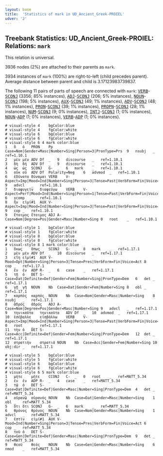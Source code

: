```yaml
---
layout: base
title:  'Statistics of mark in UD_Ancient_Greek-PROIEL'
udver: '2'
---
```


## Treebank Statistics: UD_Ancient_Greek-PROIEL: Relations: `mark`

This relation is universal.

3936 nodes (2%) are attached to their parents as `mark`.

3934 instances of `mark` (100%) are right-to-left (child precedes parent).
Average distance between parent and child is 3.17123983739837.

The following 11 pairs of parts of speech are connected with `mark`: <tt><a href="grc_proiel-pos-VERB.html">VERB</a></tt>-<tt><a href="grc_proiel-pos-SCONJ.html">SCONJ</a></tt> (3356; 85% instances), <tt><a href="grc_proiel-pos-ADJ.html">ADJ</a></tt>-<tt><a href="grc_proiel-pos-SCONJ.html">SCONJ</a></tt> (206; 5% instances), <tt><a href="grc_proiel-pos-NOUN.html">NOUN</a></tt>-<tt><a href="grc_proiel-pos-SCONJ.html">SCONJ</a></tt> (198; 5% instances), <tt><a href="grc_proiel-pos-AUX.html">AUX</a></tt>-<tt><a href="grc_proiel-pos-SCONJ.html">SCONJ</a></tt> (49; 1% instances), <tt><a href="grc_proiel-pos-ADV.html">ADV</a></tt>-<tt><a href="grc_proiel-pos-SCONJ.html">SCONJ</a></tt> (48; 1% instances), <tt><a href="grc_proiel-pos-PRON.html">PRON</a></tt>-<tt><a href="grc_proiel-pos-SCONJ.html">SCONJ</a></tt> (39; 1% instances), <tt><a href="grc_proiel-pos-PROPN.html">PROPN</a></tt>-<tt><a href="grc_proiel-pos-SCONJ.html">SCONJ</a></tt> (28; 1% instances), <tt><a href="grc_proiel-pos-NUM.html">NUM</a></tt>-<tt><a href="grc_proiel-pos-SCONJ.html">SCONJ</a></tt> (9; 0% instances), <tt><a href="grc_proiel-pos-INTJ.html">INTJ</a></tt>-<tt><a href="grc_proiel-pos-SCONJ.html">SCONJ</a></tt> (1; 0% instances), <tt><a href="grc_proiel-pos-NOUN.html">NOUN</a></tt>-<tt><a href="grc_proiel-pos-ADP.html">ADP</a></tt> (1; 0% instances), <tt><a href="grc_proiel-pos-VERB.html">VERB</a></tt>-<tt><a href="grc_proiel-pos-ADP.html">ADP</a></tt> (1; 0% instances).


~~~ conllu
# visual-style 4	bgColor:blue
# visual-style 4	fgColor:white
# visual-style 6	bgColor:blue
# visual-style 6	fgColor:white
# visual-style 6 4 mark	color:blue
1	ὃ	ὁ	PRON	Pp	Case=Nom|Gender=Masc|Number=Sing|Person=3|PronType=Prs	9	nsubj	_	ref=1.10.1
2	μὲν	μέν	ADV	Df	_	9	discourse	_	ref=1.10.1
3	δὴ	δή	ADV	Df	_	9	discourse	_	ref=1.10.1
4	ὡς	ὡς	SCONJ	G-	_	6	mark	_	ref=1.10.1
5	οὐκ	οὐ	ADV	Df	Polarity=Neg	6	advmod	_	ref=1.10.1
6	ἐδύνατο	δύναμαι	VERB	V-	Aspect=Imp|Mood=Ind|Number=Sing|Person=3|Tense=Past|VerbForm=Fin|Voice=Mid	9	advcl	_	ref=1.10.1
7	διαφυγεῖν	διαφεύγω	VERB	V-	Aspect=Perf|Mood=Ind|Number=Sing|Person=1|Tense=Past|VerbForm=Fin|Voice=Act	6	xcomp	_	ref=1.10.1
8	ἦν	εἰμί#1	AUX	V-	Aspect=Imp|Mood=Ind|Number=Sing|Person=3|Tense=Past|VerbForm=Fin|Voice=Act	9	cop	_	ref=1.10.1
9	ἕτοιμος	ἕτοιμος	ADJ	A-	Case=Nom|Degree=Pos|Gender=Masc|Number=Sing	0	root	_	ref=1.10.1

~~~


~~~ conllu
# visual-style 1	bgColor:blue
# visual-style 1	fgColor:white
# visual-style 8	bgColor:blue
# visual-style 8	fgColor:white
# visual-style 8 1 mark	color:blue
1	ὅκως	ὅπως	SCONJ	G-	_	8	mark	_	ref=1.17.1
2	μὲν	μέν	ADV	Df	_	10	discourse	_	ref=1.17.1
3	εἴη	εἰμί#1	AUX	V-	Mood=Opt|Number=Sing|Person=3|Tense=Pres|VerbForm=Fin|Voice=Act	8	cop	_	ref=1.17.1
4	ἐν	ἐν	ADP	R-	_	6	case	_	ref=1.17.1
5	τῇ	ὁ	DET	S-	Case=Dat|Definite=Def|Gender=Fem|Number=Sing|PronType=Dem	6	det	_	ref=1.17.1
6	γῇ	γῆ	NOUN	Nb	Case=Dat|Gender=Fem|Number=Sing	8	obl	_	ref=1.17.1
7	καρπὸς	καρπός	NOUN	Nb	Case=Nom|Gender=Masc|Number=Sing	8	nsubj	_	ref=1.17.1
8	ἁδρός	ἁδρός	ADJ	A-	Case=Nom|Degree=Pos|Gender=Masc|Number=Sing	9	advcl	_	ref=1.17.1
9	τηνικαῦτα	τηνικαῦτα	ADV	Df	_	10	advmod	_	ref=1.17.1
10	ἐσέβαλλε	εἰσβάλλω	VERB	V-	Aspect=Imp|Mood=Ind|Number=Sing|Person=3|Tense=Past|VerbForm=Fin|Voice=Act	0	root	_	ref=1.17.1
11	τὴν	ὁ	DET	S-	Case=Acc|Definite=Def|Gender=Fem|Number=Sing|PronType=Dem	12	det	_	ref=1.17.1
12	στρατιήν	στρατιά	NOUN	Nb	Case=Acc|Gender=Fem|Number=Sing	10	obj:dir	_	ref=1.17.1

~~~


~~~ conllu
# visual-style 5	bgColor:blue
# visual-style 5	fgColor:white
# visual-style 6	bgColor:blue
# visual-style 6	fgColor:white
# visual-style 6 5 mark	color:blue
1	μήτε	μήτε	CCONJ	C-	_	0	root	_	ref=MATT_5.34
2	ἐν	ἐν	ADP	R-	_	4	case	_	ref=MATT_5.34
3	τῷ	ὁ	DET	S-	Case=Dat|Definite=Def|Gender=Masc|Number=Sing|PronType=Dem	4	det	_	ref=MATT_5.34
4	οὐρανῷ	οὐρανός	NOUN	Nb	Case=Dat|Gender=Masc|Number=Sing	1	obl	_	ref=MATT_5.34
5	ὅτι	ὅτι	SCONJ	G-	_	6	mark	_	ref=MATT_5.34
6	θρόνος	θρόνος	NOUN	Nb	Case=Nom|Gender=Masc|Number=Sing	1	advcl	_	ref=MATT_5.34
7	ἐστὶν	εἰμί#1	AUX	V-	Mood=Ind|Number=Sing|Person=3|Tense=Pres|VerbForm=Fin|Voice=Act	6	cop	_	ref=MATT_5.34
8	τοῦ	ὁ	DET	S-	Case=Gen|Definite=Def|Gender=Masc|Number=Sing|PronType=Dem	9	det	_	ref=MATT_5.34
9	θεοῦ	θεός	NOUN	Nb	Case=Gen|Gender=Masc|Number=Sing	6	nmod	_	ref=MATT_5.34

~~~


